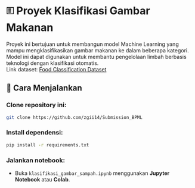 # 🗉️ Proyek Klasifikasi Gambar Makanan

Proyek ini bertujuan untuk membangun model Machine Learning yang mampu mengklasifikasikan gambar makanan ke dalam beberapa kategori.  
Model ini dapat digunakan untuk membantu pengelolaan limbah berbasis teknologi dengan klasifikasi otomatis.  
Link dataset: [Food Classification Dataset](https://www.kaggle.com/datasets/harishkumardatalab/food-image-classification-dataset)

## 🚀 Cara Menjalankan

### Clone repository ini:
```bash
git clone https://github.com/zgii14/Submission_BPML
```

### Install dependensi:
```bash
pip install -r requirements.txt
```

### Jalankan notebook:
- Buka `klasifikasi_gambar_sampah.ipynb` menggunakan **Jupyter Notebook** atau **Colab**.
